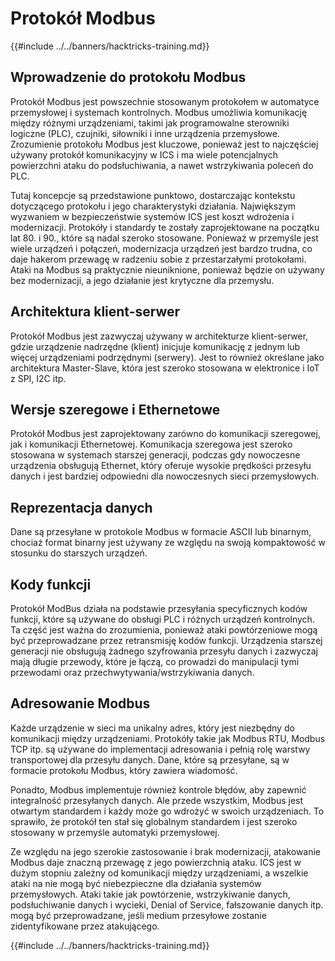 # Protokół Modbus

{{#include ../../banners/hacktricks-training.md}}

## Wprowadzenie do protokołu Modbus

Protokół Modbus jest powszechnie stosowanym protokołem w automatyce przemysłowej i systemach kontrolnych. Modbus umożliwia komunikację między różnymi urządzeniami, takimi jak programowalne sterowniki logiczne (PLC), czujniki, siłowniki i inne urządzenia przemysłowe. Zrozumienie protokołu Modbus jest kluczowe, ponieważ jest to najczęściej używany protokół komunikacyjny w ICS i ma wiele potencjalnych powierzchni ataku do podsłuchiwania, a nawet wstrzykiwania poleceń do PLC.

Tutaj koncepcje są przedstawione punktowo, dostarczając kontekstu dotyczącego protokołu i jego charakterystyki działania. Największym wyzwaniem w bezpieczeństwie systemów ICS jest koszt wdrożenia i modernizacji. Protokóły i standardy te zostały zaprojektowane na początku lat 80. i 90., które są nadal szeroko stosowane. Ponieważ w przemyśle jest wiele urządzeń i połączeń, modernizacja urządzeń jest bardzo trudna, co daje hakerom przewagę w radzeniu sobie z przestarzałymi protokołami. Ataki na Modbus są praktycznie nieuniknione, ponieważ będzie on używany bez modernizacji, a jego działanie jest krytyczne dla przemysłu.

## Architektura klient-serwer

Protokół Modbus jest zazwyczaj używany w architekturze klient-serwer, gdzie urządzenie nadrzędne (klient) inicjuje komunikację z jednym lub więcej urządzeniami podrzędnymi (serwery). Jest to również określane jako architektura Master-Slave, która jest szeroko stosowana w elektronice i IoT z SPI, I2C itp.

## Wersje szeregowe i Ethernetowe

Protokół Modbus jest zaprojektowany zarówno do komunikacji szeregowej, jak i komunikacji Ethernetowej. Komunikacja szeregowa jest szeroko stosowana w systemach starszej generacji, podczas gdy nowoczesne urządzenia obsługują Ethernet, który oferuje wysokie prędkości przesyłu danych i jest bardziej odpowiedni dla nowoczesnych sieci przemysłowych.

## Reprezentacja danych

Dane są przesyłane w protokole Modbus w formacie ASCII lub binarnym, chociaż format binarny jest używany ze względu na swoją kompaktowość w stosunku do starszych urządzeń.

## Kody funkcji

Protokół ModBus działa na podstawie przesyłania specyficznych kodów funkcji, które są używane do obsługi PLC i różnych urządzeń kontrolnych. Ta część jest ważna do zrozumienia, ponieważ ataki powtórzeniowe mogą być przeprowadzane przez retransmisję kodów funkcji. Urządzenia starszej generacji nie obsługują żadnego szyfrowania przesyłu danych i zazwyczaj mają długie przewody, które je łączą, co prowadzi do manipulacji tymi przewodami oraz przechwytywania/wstrzykiwania danych.

## Adresowanie Modbus

Każde urządzenie w sieci ma unikalny adres, który jest niezbędny do komunikacji między urządzeniami. Protokóły takie jak Modbus RTU, Modbus TCP itp. są używane do implementacji adresowania i pełnią rolę warstwy transportowej dla przesyłu danych. Dane, które są przesyłane, są w formacie protokołu Modbus, który zawiera wiadomość.

Ponadto, Modbus implementuje również kontrole błędów, aby zapewnić integralność przesyłanych danych. Ale przede wszystkim, Modbus jest otwartym standardem i każdy może go wdrożyć w swoich urządzeniach. To sprawiło, że protokół ten stał się globalnym standardem i jest szeroko stosowany w przemyśle automatyki przemysłowej.

Ze względu na jego szerokie zastosowanie i brak modernizacji, atakowanie Modbus daje znaczną przewagę z jego powierzchnią ataku. ICS jest w dużym stopniu zależny od komunikacji między urządzeniami, a wszelkie ataki na nie mogą być niebezpieczne dla działania systemów przemysłowych. Ataki takie jak powtórzenie, wstrzykiwanie danych, podsłuchiwanie danych i wycieki, Denial of Service, fałszowanie danych itp. mogą być przeprowadzane, jeśli medium przesyłowe zostanie zidentyfikowane przez atakującego.

{{#include ../../banners/hacktricks-training.md}}
